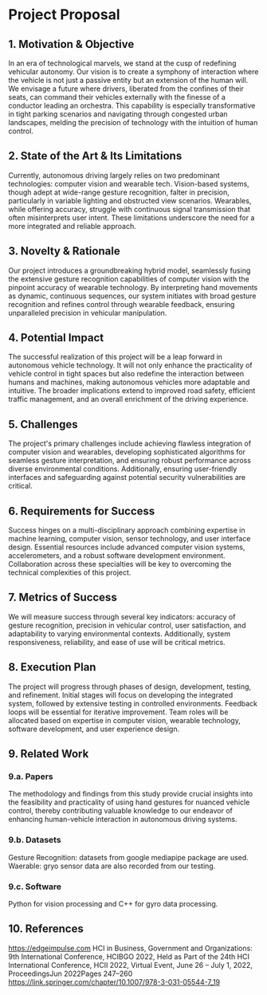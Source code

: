 # Project Proposal

## 1. Motivation & Objective

In an era of technological marvels, we stand at the cusp of redefining vehicular autonomy. Our vision is to create a symphony of interaction where the vehicle is not just a passive entity but an extension of the human will. We envisage a future where drivers, liberated from the confines of their seats, can command their vehicles externally with the finesse of a conductor leading an orchestra. This capability is especially transformative in tight parking scenarios and navigating through congested urban landscapes, melding the precision of technology with the intuition of human control.

## 2. State of the Art & Its Limitations

Currently, autonomous driving largely relies on two predominant technologies: computer vision and wearable tech. Vision-based systems, though adept at wide-range gesture recognition, falter in precision, particularly in variable lighting and obstructed view scenarios. Wearables, while offering accuracy, struggle with continuous signal transmission that often misinterprets user intent. These limitations underscore the need for a more integrated and reliable approach.

## 3. Novelty & Rationale

Our project introduces a groundbreaking hybrid model, seamlessly fusing the extensive gesture recognition capabilities of computer vision with the pinpoint accuracy of wearable technology. By interpreting hand movements as dynamic, continuous sequences, our system initiates with broad gesture recognition and refines control through wearable feedback, ensuring unparalleled precision in vehicular manipulation.

## 4. Potential Impact

The successful realization of this project will be a leap forward in autonomous vehicle technology. It will not only enhance the practicality of vehicle control in tight spaces but also redefine the interaction between humans and machines, making autonomous vehicles more adaptable and intuitive. The broader implications extend to improved road safety, efficient traffic management, and an overall enrichment of the driving experience.

## 5. Challenges

The project's primary challenges include achieving flawless integration of computer vision and wearables, developing sophisticated algorithms for seamless gesture interpretation, and ensuring robust performance across diverse environmental conditions. Additionally, ensuring user-friendly interfaces and safeguarding against potential security vulnerabilities are critical.


## 6. Requirements for Success

Success hinges on a multi-disciplinary approach combining expertise in machine learning, computer vision, sensor technology, and user interface design. Essential resources include advanced computer vision systems, accelerometers, and a robust software development environment. Collaboration across these specialties will be key to overcoming the technical complexities of this project.

## 7. Metrics of Success

We will measure success through several key indicators: accuracy of gesture recognition, precision in vehicular control, user satisfaction, and adaptability to varying environmental contexts. Additionally, system responsiveness, reliability, and ease of use will be critical metrics.

## 8. Execution Plan

The project will progress through phases of design, development, testing, and refinement. Initial stages will focus on developing the integrated system, followed by extensive testing in controlled environments. Feedback loops will be essential for iterative improvement. Team roles will be allocated based on expertise in computer vision, wearable technology, software development, and user experience design.

## 9. Related Work

### 9.a. Papers

The methodology and findings from this study provide crucial insights into the feasibility and practicality of using hand gestures for nuanced vehicle control, thereby contributing valuable knowledge to our endeavor of enhancing human-vehicle interaction in autonomous driving systems.

### 9.b. Datasets

Gesture Recognition: datasets from google mediapipe package are used.
Waerable: gryo sensor data are also recorded from our testing.

### 9.c. Software

Python for vision processing and C++ for gyro data processing.

## 10. References

https://edgeimpulse.com
HCI in Business, Government and Organizations: 9th International Conference, HCIBGO 2022, Held as Part of the 24th HCI International Conference, HCII 2022, Virtual Event, June 26 – July 1, 2022, ProceedingsJun 2022Pages 247–260
https://link.springer.com/chapter/10.1007/978-3-031-05544-7_19

